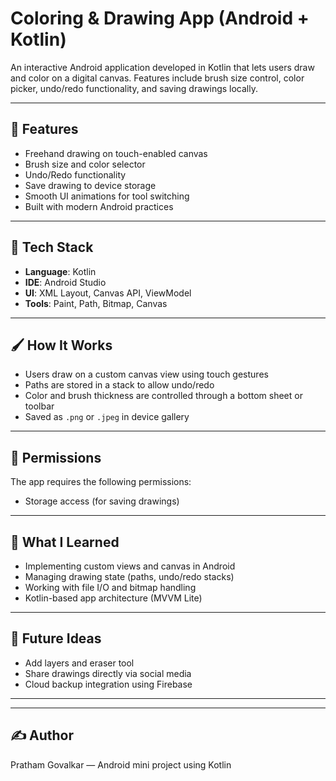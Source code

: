# Coloring & Drawing App (Android + Kotlin)

An interactive Android application developed in Kotlin that lets users draw and color on a digital canvas. Features include brush size control, color picker, undo/redo functionality, and saving drawings locally.

---

## 🎨 Features
- Freehand drawing on touch-enabled canvas
- Brush size and color selector
- Undo/Redo functionality
- Save drawing to device storage
- Smooth UI animations for tool switching
- Built with modern Android practices

---

## 📱 Tech Stack
- **Language**: Kotlin
- **IDE**: Android Studio
- **UI**: XML Layout, Canvas API, ViewModel
- **Tools**: Paint, Path, Bitmap, Canvas

---

## 🖌️ How It Works
- Users draw on a custom canvas view using touch gestures
- Paths are stored in a stack to allow undo/redo
- Color and brush thickness are controlled through a bottom sheet or toolbar
- Saved as `.png` or `.jpeg` in device gallery

---

## 🔐 Permissions
The app requires the following permissions:
- Storage access (for saving drawings)

---

## 🧠 What I Learned
- Implementing custom views and canvas in Android
- Managing drawing state (paths, undo/redo stacks)
- Working with file I/O and bitmap handling
- Kotlin-based app architecture (MVVM Lite)

---

## 🚀 Future Ideas
- Add layers and eraser tool
- Share drawings directly via social media
- Cloud backup integration using Firebase

---


---

## ✍️ Author
Pratham Govalkar — Android mini project using Kotlin
